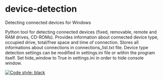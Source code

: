 # device-detection
Detecting connected devices for Windows

Python tool for detecting connected devices (fixed, removable, remote and RAM drives, CD-ROMs). Provides information about connected device type, occupied drive, total/free space and time of connection. Stores all informations about connections in connections_list.txt file. Device type detection settings can be modified in settings.ini file or within the program itself. Set hide_window to True in settings.ini in order to hide console window.

[![Code style: black](https://img.shields.io/badge/code%20style-black-000000.svg)](https://github.com/psf/black)
